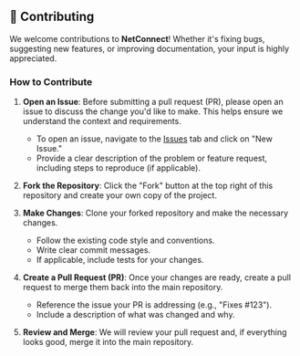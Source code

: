 ## 🤝 Contributing

We welcome contributions to **NetConnect**! Whether it's fixing bugs, suggesting new features, or improving documentation, your input is highly appreciated.

### How to Contribute

1. **Open an Issue**: Before submitting a pull request (PR), please open an issue to discuss the change you'd like to make. This helps ensure we understand the context and requirements.

   - To open an issue, navigate to the [Issues](https://github.com/yourusername/NetConnect/issues) tab and click on "New Issue."
   - Provide a clear description of the problem or feature request, including steps to reproduce (if applicable).

2. **Fork the Repository**: Click the "Fork" button at the top right of this repository and create your own copy of the project.

3. **Make Changes**: Clone your forked repository and make the necessary changes.

   - Follow the existing code style and conventions.
   - Write clear commit messages.
   - If applicable, include tests for your changes.

4. **Create a Pull Request (PR)**: Once your changes are ready, create a pull request to merge them back into the main repository.

   - Reference the issue your PR is addressing (e.g., "Fixes #123").
   - Include a description of what was changed and why.

5. **Review and Merge**: We will review your pull request and, if everything looks good, merge it into the main repository.


